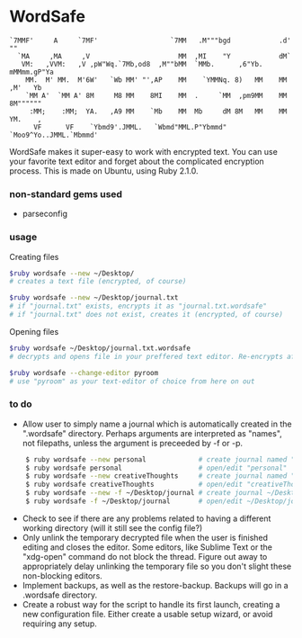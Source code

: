 # WordSafe

    `7MMF'     A     `7MF'                  `7MM   .M"""bgd            .d' ""      
      `MA     ,MA     ,V                      MM  ,MI    "Y            dM`         
       VM:   ,VVM:   ,V ,pW"Wq.`7Mb,od8  ,M""bMM  `MMb.      ,6"Yb.   mMMmm.gP"Ya  
        MM.  M' MM.  M'6W'   `Wb MM' "',AP    MM    `YMMNq. 8)   MM    MM ,M'   Yb 
        `MM A'  `MM A' 8M     M8 MM    8MI    MM  .     `MM  ,pm9MM    MM 8M"""""" 
         :MM;    :MM;  YA.   ,A9 MM    `Mb    MM  Mb     dM 8M   MM    MM YM.    , 
          VF      VF    `Ybmd9'.JMML.   `Wbmd"MML.P"Ybmmd"  `Moo9^Yo..JMML.`Mbmmd' 

WordSafe makes it super-easy to work with encrypted text. You can use your favorite text editor and forget about the complicated encryption process.
This is made on Ubuntu, using Ruby 2.1.0.

### non-standard gems used

- parseconfig

### usage

Creating files

```bash
$ruby wordsafe --new ~/Desktop/
# creates a text file (encrypted, of course)
```

```bash
$ruby wordsafe --new ~/Desktop/journal.txt
# if "journal.txt" exists, encrypts it as "journal.txt.wordsafe"
# if "journal.txt" does not exist, creates it (encrypted, of course)
```

Opening files

```bash
$ruby wordsafe ~/Desktop/journal.txt.wordsafe
# decrypts and opens file in your preffered text editor. Re-encrypts after you close the editor.
```

```bash
$ruby wordsafe --change-editor pyroom
# use "pyroom" as your text-editor of choice from here on out
```

### to do

- Allow user to simply name a journal which is automatically created in the ".wordsafe" directory. Perhaps arguments are interpreted as "names", not filepaths, unless the argument is preceeded by -f or -p. 
```bash    
    $ ruby wordsafe --new personal             # create journal named "personal"
    $ ruby wordsafe personal                   # open/edit "personal"
    $ ruby wordsafe --new creativeThoughts     # create journal named "creativeThoughts"
    $ ruby wordsafe creativeThoughts           # open/edit "creativeThoughts"
    $ ruby wordsafe --new -f ~/Desktop/journal # create journal ~/Desktop/journal
    $ ruby wordsafe -f ~/Desktop/journal       # open/edit ~/Desktop/journal
```
- Check to see if there are any problems related to having a different working directory (will it still see the config file?)
- Only unlink the temporary decrypted file when the user is finished editing and closes the editor. Some editors, like Sublime Text or the "xdg-open" command do not block the thread. Figure out away to appropriately delay unlinking the temporary file so you don't slight these non-blocking editors.
- Implement backups, as well as the restore-backup. Backups will go in a .wordsafe directory.
- Create a robust way for the script to handle its first launch, creating a new configuration file. Either create a usable setup wizard, or avoid requiring any setup.
